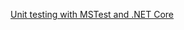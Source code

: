 [Unit testing with MSTest and .NET Core](https://docs.microsoft.com/en-us/dotnet/articles/core/testing/unit-testing-with-mstest)


